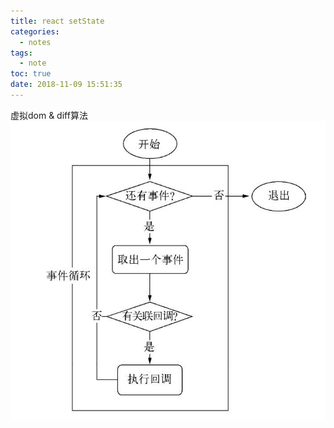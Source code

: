 ```yaml
---
title: react setState
categories:
  - notes
tags:
  - note
toc: true
date: 2018-11-09 15:51:35
---
```


虚拟dom & diff算法
![Alt text](/assets/img/event_loop.jpg)